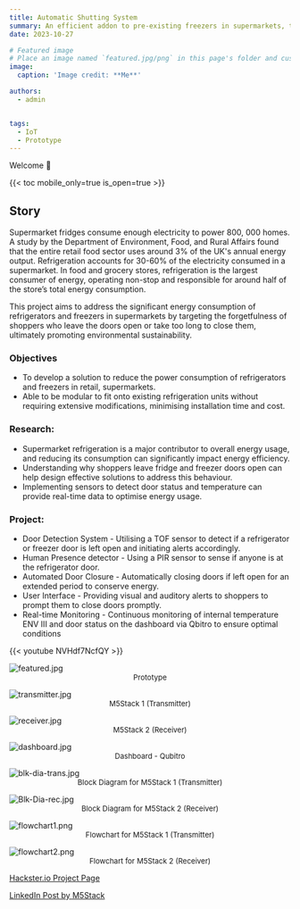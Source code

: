```yaml
---
title: Automatic Shutting System
summary: An efficient addon to pre-existing freezers in supermarkets, to reduce the cost of the freezers by automatically closing the doors.
date: 2023-10-27

# Featured image
# Place an image named `featured.jpg/png` in this page's folder and customize its options here.
image:
  caption: 'Image credit: **Me**'

authors:
  - admin


tags:
  - IoT 
  - Prototype
---
```


Welcome 👋

{{< toc mobile_only=true is_open=true >}}

## Story

Supermarket fridges consume enough electricity to power 800, 000 homes. A study by the Department of Environment, Food, and Rural Affairs found that the entire retail food sector uses around 3% of the UK's annual energy output. Refrigeration accounts for 30-60% of the electricity consumed in a supermarket. In food and grocery stores, refrigeration is the largest consumer of energy, operating non-stop and responsible for around half of the store’s total energy consumption.

This project aims to address the significant energy consumption of refrigerators and freezers in supermarkets by targeting the forgetfulness of shoppers who leave the doors open or take too long to close them, ultimately promoting environmental sustainability.

### Objectives

- To develop a solution to reduce the power consumption of refrigerators and freezers in retail, supermarkets.
- Able to be modular to fit onto existing refrigeration units without requiring extensive modifications, minimising installation time and cost.

### Research:

- Supermarket refrigeration is a major contributor to overall energy usage, and reducing its consumption can significantly impact energy efficiency.
- Understanding why shoppers leave fridge and freezer doors open can help design effective solutions to address this behaviour.
- Implementing sensors to detect door status and temperature can provide real-time data to optimise energy usage.

### Project:

- Door Detection System - Utilising a TOF sensor to detect if a refrigerator or freezer door is left open and initiating alerts accordingly.
- Human Presence detector - Using a PIR sensor to sense if anyone is at the refrigerator door.
- Automated Door Closure - Automatically closing doors if left open for an extended period to conserve energy.
- User Interface - Providing visual and auditory alerts to shoppers to prompt them to close doors promptly.
- Real-time Monitoring - Continuous monitoring of internal temperature ENV III and door status on the dashboard via Qbitro to ensure optimal conditions

{{< youtube NVHdf7NcfQY >}}

![featured.jpg](featured.jpg)  
<span style="display: block; text-align: center; font-size: small;">Prototype</span>  

![transmitter.jpg](transmitter.jpg)  
<span style="display: block; text-align: center; font-size: small;">M5Stack 1 (Transmitter)</span>  

![receiver.jpg](receiver.jpg)  
<span style="display: block; text-align: center; font-size: small;">M5Stack 2 (Receiver)</span>  

![dashboard.jpg](dashboard.jpg)  
<span style="display: block; text-align: center; font-size: small;">Dashboard - Qubitro</span>  

![blk-dia-trans.jpg](blk-dia-trans.jpg)  
<span style="display: block; text-align: center; font-size: small;">Block Diagram for M5Stack 1 (Transmitter)</span>  

![Blk-Dia-rec.jpg](Blk-Dia-rec.jpg)  
<span style="display: block; text-align: center; font-size: small;">Block Diagram for M5Stack 2 (Receiver)</span>  

![flowchart1.png](flowchart1.png)  
<span style="display: block; text-align: center; font-size: small;">Flowchart for M5Stack 1 (Transmitter)</span>  

![flowchart2.png](flowchart2.png)  
<span style="display: block; text-align: center; font-size: small;">Flowchart for M5Stack 2 (Receiver)</span>  



[Hackster.io Project Page](https://www.hackster.io/513083/automatic-shutting-system-66b8ab)  

[LinkedIn Post by M5Stack](https://www.linkedin.com/posts/m5stack_projectspotlight-tof-pir-activity-7255070732387254273-CgfR/?utm_source=share&utm_medium=member_desktop)





